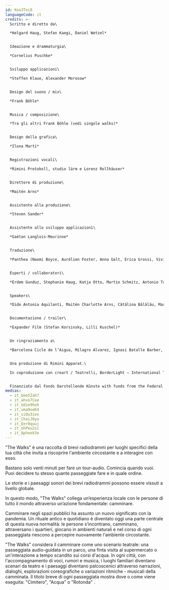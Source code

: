 ```yaml
---
id: Koo3Tei8
languageCode: it
credits: >-
  Scritto e diretto da\

  *Helgard Haug, Stefan Kaegi, Daniel Wetzel*


  Ideazione e drammaturgia\

  *Cornelius Puschke*


  Sviluppo applicazioni\

  *Steffen Klaue, Alexander Morosow*


  Design del suono / mix\

  *Frank Böhle* 


  Musica / composizione\

  *Tra gli altri Frank Böhle (vedi singole walks)* 


  Design della grafica\

  *Ilona Marti*


  Registrazioni vocali\

  *Rimini Protokoll, studio lärm e Lorenz Rollhäuser*


  Direttore di produzione\

  *Maitén Arns* 


  Assistente alla produzione\

  *Steven Sander*


  Assistente allo sviluppo applicazioni\

  *Gaétan Langlois-Meurinne* 


  Traduzione\

  *Panthea (Naomi Boyce, Aurélien Foster, Anna Galt, Erica Grossi, Vivian Ia, Adrien Leroux, Lianna Mark, Samuel Petit, Yanik Riedo, Lorenzo de Sabbata)*


  Esperti / collaboratori\

  *Erdem Gunduz, Stephanie Haug, Katja Otto, Martin Schmitz, Antonio Tagliarini*


  Speakers\

  *Dido Antonia Aquilanti, Maitén Charlotte Arns, Cătălina Bălălău, Maria Bărbulescu, Bente Bausum, Melanie Baxter-Jones, Vlad Bîrzanu, Rosario Bona, Liliana Bong-Schmidt, Lena Bruun Bondeson, Lène Calvez, Nicholas Cațianis, Maïmouna Coulibaly, Luisa Devins, Paul Dunca/Paula Dunker, Noa Eleodori, Paolo Eleodori, María García Beato, Carmen Ghiurco, Margot Gödrös, María Magdalena González Atao, Melissa Holroyd, Christiane Hommelsheim, Stéphane Hugel, Timur Isik, Mmakgosi Kgabi, Lara Körte, Koffi Kra, Alexandra Lauck, Max Lechat, Nicoleta Lefter, Joshua Lerner, Daniela Lucato, Georgia Măciuceanu, Steve Mekoudja, Conrad Mericoffer, Mela Mihai, Lara-Sophie Milagro, Gabriela Pîrlițeanu, Alina Rotaru, Juan Sáenz de Tejada Urruzola, Silvia Sassetti, Ausencio Serrano Garcia, Simonetta Solder, Kamran Sorusch, Antonio Tagliarini, Lucie Zelger*


  Documentazione / trailer\

  *Expander Film (Stefan Korsinsky, Lilli Kuschel)*


  Un ringraziamento a\

  *Barcelona Cicle de l’Aigua, Milagro Alvarez, Ignasi Batalle Barber, Aljoscha Begrich, Peter Breitenbach, Andreas Fischbach, Jannis Grimm (Institute for the Study of Protest and Social Movements), Ant Hampton, Lilli Kuschel, Dima Levytskyi, Jan Meuel, Barbara Morgenstern, Niki Neecke (Jardin Sonore), Ricardo Sarmiento, Hilla Steiner, Enric Tello, Valentin Wetzel, Zoï Wetzel, Gustavo Ramon Wilhelmi*


  Una produzione di Rimini Apparat.\

  In coproduzione con creart / Teatrelli, BorderLight – International Theatre + Fringe Festival Cleveland, European Forum Alpbach, Fondazione Armonie d’Arte, HAU – Hebbel am Ufer, Hellerau – European Centre for the Arts, International Summer Festival Kampnagel, Zona K, Festival PERSPECTIVES.


  Finanziato dal Fonds Darstellende Künste with funds from the Federal Government Commissioner for Culture and the Media e del Senate Department for Culture and Europe.
medias:
  - it_bee5Zah7
  - it_ahvo7Cee
  - it_Udie9hoh
  - it_uma9ooK4
  - it_siQu3iex
  - it_ChaiJ0yo
  - it_Eer0quuj
  - it_ohPeu2zi
  - it_Apheek3e
---
```

"The Walks" è una raccolta di brevi radiodrammi per luoghi specifici della tua città che invita a riscoprire l'ambiente circostante e a interagire con esso.

Bastano solo venti minuti per fare un tour-audio. Comincia quando vuoi. Puoi decidere tu stesso quante passeggiate fare e in quale ordine.

Le storie e i paesaggi sonori dei brevi radiodrammi possono essere vissuti a livello globale. 

In questo modo, "The Walks" collega un’esperienza locale con le persone di tutto il mondo attraverso un’azione fondamentale: camminare.

Camminare negli spazi pubblici ha assunto un nuovo significato con la pandemia. Un rituale antico e quotidiano è diventato oggi una parte centrale di questa nuova normalità: le persone s’incontrano, camminano, attraversano i quartieri, giocano in ambienti naturali e nel corso di ogni passeggiata riescono a percepire nuovamente l'ambiente circostante.

"The Walks" considera il camminare come uno scenario teatrale: una passeggiata audio-guidata in un parco, una finta visita al supermercato o un'interazione a tempo scandito sui corsi d'acqua. In ogni città, con l'accompagnamento di voci, rumori e musica, i luoghi familiari diventano scenari da teatro e i paesaggi diventano palcoscenici attraverso narrazioni, dialoghi, esplorazioni coreografiche o variazioni ritmiche - musicali della camminata. Il titolo breve di ogni passeggiata mostra dove o come viene eseguita: "Cimitero", "Acqua" o "Rotonda" .